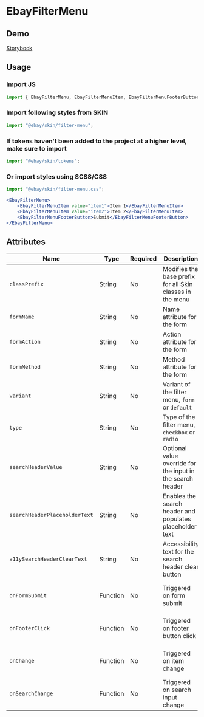 # EbayFilterMenu

## Demo

[Storybook](https://opensource.ebay.com/ebayui-core-react/main/?path=/docs/building-blocks-ebay-filter-menu--docs)

## Usage

### Import JS

```jsx harmony
import { EbayFilterMenu, EbayFilterMenuItem, EbayFilterMenuFooterButton } from "@ebay/ui-core-react/ebay-filter-menu";
```

### Import following styles from SKIN

```jsx harmony
import "@ebay/skin/filter-menu";
```

### If tokens haven't been added to the project at a higher level, make sure to import

```jsx harmony
import "@ebay/skin/tokens";
```

### Or import styles using SCSS/CSS

```jsx harmony
import "@ebay/skin/filter-menu.css";
```

```jsx harmony
<EbayFilterMenu>
    <EbayFilterMenuItem value="item1">Item 1</EbayFilterMenuItem>
    <EbayFilterMenuItem value="item2">Item 2</EbayFilterMenuItem>
    <EbayFilterMenuFooterButton>Submit</EbayFilterMenuFooterButton>
</EbayFilterMenu>
```

## Attributes

| Name                          | Type     | Required | Description                                                | Data                                        |
| ----------------------------- | -------- | -------- | ---------------------------------------------------------- | ------------------------------------------- |
| `classPrefix`                 | String   | No       | Modifies the base prefix for all Skin classes in the menu  | `"filter-menu"` (default)                   |
| `formName`                    | String   | No       | Name attribute for the form                                |                                             |
| `formAction`                  | String   | No       | Action attribute for the form                              |                                             |
| `formMethod`                  | String   | No       | Method attribute for the form                              |                                             |
| `variant`                     | String   | No       | Variant of the filter menu, `form` or `default`            |                                             |
| `type`                        | String   | No       | Type of the filter menu, `checkbox` or `radio`             |                                             |
| `searchHeaderValue`           | String   | No       | Optional value override for the input in the search header |                                             |
| `searchHeaderPlaceholderText` | String   | No       | Enables the search header and populates placeholder text   |                                             |
| `a11ySearchHeaderClearText`   | String   | No       | Accessibility text for the search header clear button      |                                             |
| `onFormSubmit`                | Function | No       | Triggered on form submit                                   | `(event: Event, { checked, checkedIndex })` |
| `onFooterClick`               | Function | No       | Triggered on footer button click                           | `(event: Event, { checked, checkedIndex })` |
| `onChange`                    | Function | No       | Triggered on item change                                   | `(event: Event, { checked, checkedIndex })` |
| `onSearchChange`              | Function | No       | Triggered on search input change                           | `(event: Event, { searchTerm })`            |
